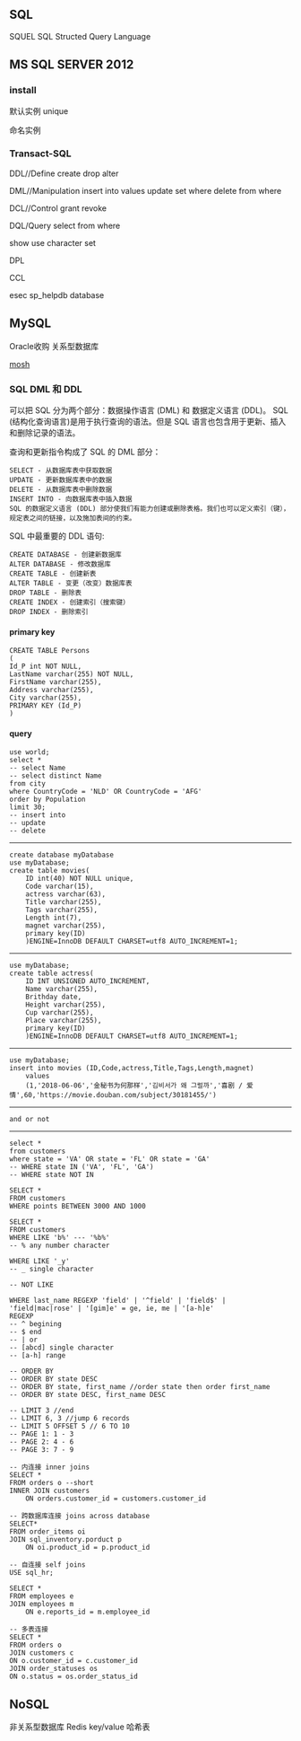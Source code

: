 ## SQL
SQUEL SQL
Structed Query Language

## MS SQL SERVER 2012
### install 
默认实例 unique

命名实例

### Transact-SQL

DDL//Define
create
drop
alter

DML//Manipulation
insert into  values
update set where
delete from where

DCL//Control
grant 
revoke

DQL/Query
select from where

show
use
character set

DPL

CCL

esec sp_helpdb database

## MySQL
Oracle收购
关系型数据库

[mosh](bilibili.com/video/BV1UE41147KC)

### SQL DML 和 DDL
可以把 SQL 分为两个部分：数据操作语言 (DML) 和 数据定义语言 (DDL)。
SQL (结构化查询语言)是用于执行查询的语法。但是 SQL 语言也包含用于更新、插入和删除记录的语法。

查询和更新指令构成了 SQL 的 DML 部分：

    SELECT - 从数据库表中获取数据
    UPDATE - 更新数据库表中的数据
    DELETE - 从数据库表中删除数据
    INSERT INTO - 向数据库表中插入数据
    SQL 的数据定义语言 (DDL) 部分使我们有能力创建或删除表格。我们也可以定义索引（键），规定表之间的链接，以及施加表间的约束。

SQL 中最重要的 DDL 语句:

    CREATE DATABASE - 创建新数据库
    ALTER DATABASE - 修改数据库
    CREATE TABLE - 创建新表
    ALTER TABLE - 变更（改变）数据库表
    DROP TABLE - 删除表
    CREATE INDEX - 创建索引（搜索键）
    DROP INDEX - 删除索引
#### primary key
    CREATE TABLE Persons
    (
    Id_P int NOT NULL,
    LastName varchar(255) NOT NULL,
    FirstName varchar(255),
    Address varchar(255),
    City varchar(255),
    PRIMARY KEY (Id_P)
    )
#### query
    use world;
    select * 
    -- select Name
    -- select distinct Name
    from city
    where CountryCode = 'NLD' OR CountryCode = 'AFG'
    order by Population
    limit 30;
    -- insert into
    -- update
    -- delete
---
    create database myDatabase
    use myDatabase;
    create table movies(
        ID int(40) NOT NULL unique,
        Code varchar(15),
        actress varchar(63),
        Title varchar(255),
        Tags varchar(255),
        Length int(7),
        magnet varchar(255),
        primary key(ID)
        )ENGINE=InnoDB DEFAULT CHARSET=utf8 AUTO_INCREMENT=1;
---
    use myDatabase;
    create table actress(
        ID INT UNSIGNED AUTO_INCREMENT,
        Name varchar(255),
        Brithday date,
        Height varchar(255),
        Cup varchar(255),
        Place varchar(255),
        primary key(ID)
        )ENGINE=InnoDB DEFAULT CHARSET=utf8 AUTO_INCREMENT=1;
---
    use myDatabase;
    insert into movies (ID,Code,actress,Title,Tags,Length,magnet)
        values
        (1,'2018-06-06','金秘书为何那样','김비서가 왜 그럴까','喜剧 / 爱情',60,'https://movie.douban.com/subject/30181455/')
---
    and or not
---
    select * 
    from customers
    where state = 'VA' OR state = 'FL' OR state = 'GA'
    -- WHERE state IN ('VA', 'FL', 'GA')
    -- WHERE state NOT IN

    SELECT * 
    FROM customers
    WHERE points BETWEEN 3000 AND 1000

    SELECT * 
    FROM customers
    WHERE LIKE 'b%' --- '%b%' 
    -- % any number character

    WHERE LIKE '_y'
    -- _ single character

    -- NOT LIKE

    WHERE last_name REGEXP 'field' | '^field' | 'field$' | 'field|mac|rose' | '[gim]e' = ge, ie, me | '[a-h]e'
    REGEXP
    -- ^ begining
    -- $ end
    -- | or
    -- [abcd] single character
    -- [a-h] range

    -- ORDER BY
    -- ORDER BY state DESC
    -- ORDER BY state, first_name //order state then order first_name
    -- ORDER BY state DESC, first_name DESC

    -- LIMIT 3 //end
    -- LIMIT 6, 3 //jump 6 records
    -- LIMIT 5 OFFSET 5 // 6 TO 10
    -- PAGE 1: 1 - 3
    -- PAGE 2: 4 - 6
    -- PAGE 3: 7 - 9

    -- 内连接 inner joins
    SELECT *
    FROM orders o --short
    INNER JOIN customers
        ON orders.customer_id = customers.customer_id
    
    -- 跨数据库连接 joins across database
    SELECT*
    FROM order_items oi
    JOIN sql_inventory.porduct p
        ON oi.product_id = p.product_id

    -- 自连接 self joins
    USE sql_hr;

    SELECT *
    FROM employees e
    JOIN employees m
        ON e.reports_id = m.employee_id

    -- 多表连接
    SELECT *
    FROM orders o
    JOIN customers c
    ON o.customer_id = c.customer_id
    JOIN order_statuses os
    ON o.status = os.order_status_id
## NoSQL
非关系型数据库
Redis key/value 哈希表
